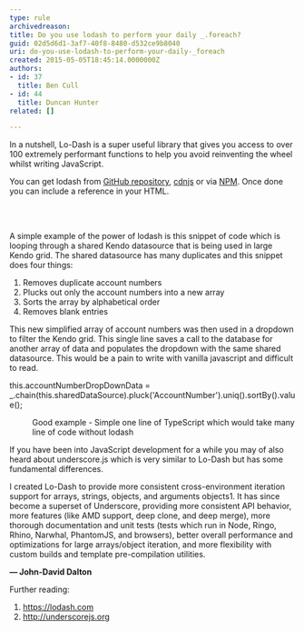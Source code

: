 ```yaml
---
type: rule
archivedreason: 
title: Do you use lodash to perform your daily _.foreach?
guid: 02d5d6d1-3af7-40f8-8480-d532ce9b8040
uri: do-you-use-lodash-to-perform-your-daily-_foreach
created: 2015-05-05T18:45:14.0000000Z
authors:
- id: 37
  title: Ben Cull
- id: 44
  title: Duncan Hunter
related: []

---
```



<p class="p1">In a nutshell, Lo-Dash is a super useful library that gives you access to over 100 extremely performant functions to help you avoid reinventing the wheel whilst writing JavaScript.</p><p class="p1">You can get lodash from&#160;<a href="https&#58;//github.com/lodash/lodash" target="_blank"><span class="s1">GitHub repository</span></a>,&#160;<a href="https&#58;//cdnjs.com/libraries/lodash.js" target="_blank"><span class="s1">cdnjs</span></a>&#160;or via&#160;<a href="https&#58;//www.npmjs.com/package/lodash" target="_blank"><span class="s1">NPM</span></a>. Once done you can include a reference in your HTML.</p>
<br><excerpt class='endintro'></excerpt><br>
<p class="p1">​A simple example of the power of lodash is this snippet of code which is looping through a shared Kendo datasource that is being used in large Kendo grid. The shared datasource has many duplicates and this snippet does four things&#58;</p><ol class="ol1"><li class="li1">Removes duplicate account numbers</li><li class="li1">Plucks out only the account numbers into a new array</li><li class="li1">Sorts the array by alphabetical order</li><li class="li1">Removes blank entries</li></ol><p class="p1">This new simplified array of account numbers was then used in a dropdown to filter the Kendo grid. This single line saves a call to the database for another array of data and populates the dropdown with the same shared datasource. This would be a pain to write with vanilla javascript and difficult to read.</p><p class="ssw15-rteElement-CodeArea">this.accountNumberDropDownData = _.chain(this.sharedDataSource).pluck('AccountNumber').uniq().sortBy().value();</p><dd class="ssw15-rteElement-FigureGood">
   Good example -&#160;Simple one line of TypeScript which would take many line of code without lodash</dd><p class="p1">If you have been into JavaScript development for a while you may of also heard about underscore.js which is very similar to Lo-Dash but has some fundamental differences.</p><p class="ssw15-rteElement-Reference">
   I created Lo-Dash to provide more consistent cross-environment iteration support for arrays, strings, objects, and arguments objects1. It has since become a superset of Underscore, providing more consistent API behavior, more features (like AMD support, deep clone, and deep merge), more thorough documentation and unit tests (tests which run in Node, Ringo, Rhino, Narwhal, PhantomJS, and browsers), better overall performance and optimizations for large arrays/object iteration, and more flexibility with custom builds and template pre-compilation utilities.</p><p class="p1"><strong>— John-David Dalton</strong></p><p class="p1">Further reading&#58;</p><ol class="ol1"><li class="li4"><a href="https&#58;//lodash.com/" target="_blank">https&#58;//lodash.com</a></li><li class="li1"><a href="http&#58;//underscorejs.org/" target="_blank">http&#58;//underscorejs.org</a>​</li></ol>


